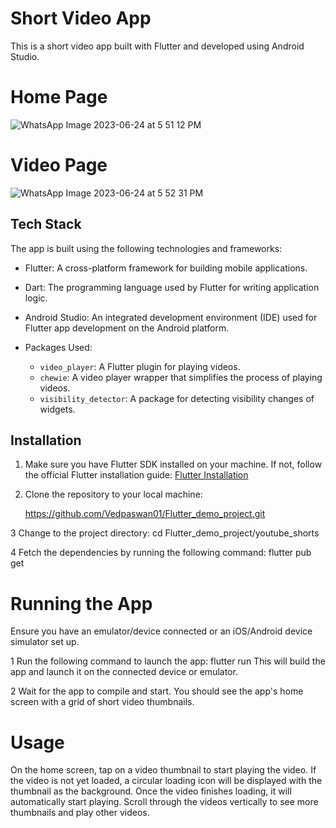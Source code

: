 # Short Video App

This is a short video app built with Flutter and developed using Android Studio.
# Home Page
![WhatsApp Image 2023-06-24 at 5 51 12 PM](https://github.com/Vedpaswan01/Flutter_demo_project/assets/105913917/3884edec-e7db-400a-94d2-24469b6cb5d0)
# Video Page
![WhatsApp Image 2023-06-24 at 5 52 31 PM](https://github.com/Vedpaswan01/Flutter_demo_project/assets/105913917/25c982ec-436e-4380-831f-8c91f6983ce7)



## Tech Stack

The app is built using the following technologies and frameworks:

- Flutter: A cross-platform framework for building mobile applications.

- Dart: The programming language used by Flutter for writing application logic.

- Android Studio: An integrated development environment (IDE) used for Flutter app development on the Android platform.

- Packages Used:
  - `video_player`: A Flutter plugin for playing videos.
  - `chewie`: A video player wrapper that simplifies the process of playing videos.
  - `visibility_detector`: A package for detecting visibility changes of widgets.
  
## Installation

1. Make sure you have Flutter SDK installed on your machine. If not, follow the official Flutter installation guide: [Flutter Installation](https://flutter.dev/docs/get-started/install)

2. Clone the repository to your local machine:

   https://github.com/Vedpaswan01/Flutter_demo_project.git

3 Change to the project directory:  cd Flutter_demo_project/youtube_shorts  

4 Fetch the dependencies by running the following command: flutter pub get

# Running the App
Ensure you have an emulator/device connected or an iOS/Android device simulator set up.

1 Run the following command to launch the app: flutter run
This will build the app and launch it on the connected device or emulator.

2 Wait for the app to compile and start. You should see the app's home screen with a grid of short video thumbnails.

# Usage
On the home screen, tap on a video thumbnail to start playing the video.
If the video is not yet loaded, a circular loading icon will be displayed with the thumbnail as the background.
Once the video finishes loading, it will automatically start playing.
Scroll through the videos vertically to see more thumbnails and play other videos.


